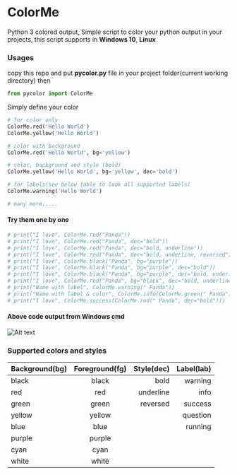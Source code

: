 # ColorMe
Python 3 colored output, Simple script to color your python output in your projects, this script supports in **Windows 10**, **Linux**

### Usages
copy this repo and put **pycolor.py** file in your project folder(current working directory) then 
```python
from pycolor import ColorMe
```

Simply define your color
```python
# for color only
ColorMe.red('Hello World')
ColorMe.yellow('Hello World')

# color with background
ColorMe.red('Hello World', bg='yellow')

# color, background and style (bold)
ColorMe.yellow('Hello World', bg='yellow', dec='bold')

# for labels(see below table to look all supported labels)
ColorMe.warning('Hello World')

# many more.....
```

#### Try them one by one
```python
# print("I love", ColorMe.red("Panda"))
# print("I love", ColorMe.red("Panda", dec="bold"))
# print("I love", ColorMe.red("Panda", dec="bold, underline"))
# print("I love", ColorMe.red("Panda", dec="bold, underline, reversed"))
# print("I love", ColorMe.black("Panda", bg="purple"))
# print("I love", ColorMe.black("Panda", bg="purple", dec="bold"))
# print("I love", ColorMe.black("Panda", bg="purple", dec="bold, underline"))
# print("I love", ColorMe.red("Panda", bg="black", dec="bold, underline, reversed"))
# print("Name with label", ColorMe.warning(" Panda"))
# print("Name with label & color", ColorMe.info(ColorMe.green(" Panda")))
# print("I love", ColorMe.success(ColorMe.red(" Panda", dec="bold")))
```

#### Above code output from Windows cmd
![Alt text](https://i.imgur.com/K1CVWdS.png "python colored output")


### Supported colors and styles

| Background(bg)| Foreground(fg)| Style(dec) | Label(lab)  | 
| ------------- |:-------------:| ----------:| -----------:|
| black         | black         | bold       | warning
| red           | red           | underline  | info
| green         | green         | reversed   | success
| yellow        | yellow        |            | question
| blue          | blue          |            | running
| purple        | purple        |            | 
| cyan          | cyan          |            |
| white         | white         |            |


